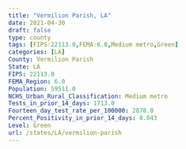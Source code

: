 ```yaml
---
title: "Vermilion Parish, LA"
date: 2021-04-30
draft: false
type: county
tags: [FIPS:22113.0,FEMA:6.0,Medium metro,Green]
categories: [LA]
County: Vermilion Parish
State: LA
FIPS: 22113.0
FEMA_Region: 6.0
Population: 59511.0
NCHS_Urban_Rural_Classification: Medium metro
Tests_in_prior_14_days: 1713.0
Fourteen_day_test_rate_per_100000: 2878.0
Percent_Positivity_in_prior_14_days: 0.043
Level: Green
url: /states/LA/vermilion-parish
---
```



